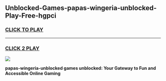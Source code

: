 
## Unblocked-Games-papas-wingeria-unblocked-Play-Free-hgpci
<h3>
<a href="https://premium76.site?title=papas-wingeria-unblocked&ref=19M">CLICK TO PLAY</a></h3>
<hr>

<h3>
<a href="https://premium76.site?title=papas-wingeria-unblocked&ref=19M">CLICK 2 PLAY</a>
  
</h3>

<a href="https://premium76.site?title=papas-wingeria-unblocked&ref=19M"><img src="https://clearcache.store/games.png"></a>


**papas-wingeria-unblocked games unblocked: Your Gateway to Fun and Accessible Online Gaming**
